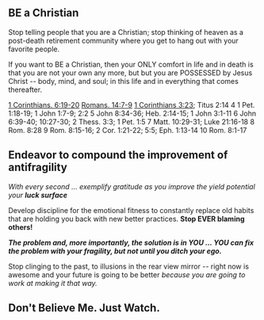 ## BE a Christian

Stop telling people that you are a Christian; stop thinking of heaven as a post-death retirement community where you get to hang out with your favorite people. 

If you want to BE a Christian, then your ONLY comfort in life and in death is that you are not your own any more, but but you are POSSESSED by Jesus Christ -- body, mind, and soul; in this life and in everything that comes thereafter.

[1 Corinthians. 6:19-20](https://www.biblestudytools.com/1-corinthians/passage/?q=1+corinthians+6:19-20)
[Romans. 14:7-9](https://www.biblestudytools.com/romans/passage/?q=romans+14:7-9)
[1 Corinthians 3:23](https://www.biblestudytools.com/1-corinthians/3-23.html); Titus 2:14
4 1 Pet. 1:18-19; 1 John 1:7-9; 2:2
5 John 8:34-36; Heb. 2:14-15; 1 John 3:1-11
6 John 6:39-40; 10:27-30; 2 Thess. 3:3; 1 Pet. 1:5
7 Matt. 10:29-31; Luke 21:16-18
8 Rom. 8:28
9 Rom. 8:15-16; 2 Cor. 1:21-22; 5:5; Eph. 1:13-14
10 Rom. 8:1-17

## Endeavor to compound the improvement of antifragility 

*With every second ... exemplify gratitude as you improve the yield potential your* ***luck surface***

Develop discipline for the emotional fitness to constantly replace old habits that are holding you back with new better practices. **Stop EVER blaming others!**

***The problem and, more importantly, the solution is in YOU ... YOU can fix the problem with your fragility, but not until you ditch your ego.*** 

Stop clinging to the past, to illusions in the rear view mirror -- right now is awesome and your future is going to be better *because you are going to work at making it that way.* 


## Don't Believe Me. Just Watch.
